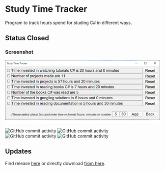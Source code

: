 # Study Time Tracker

Program to track hours spend for studing C# in different ways.

## Status Closed

### Screenshot

![Missied img](https://github.com/Vadim1108/Study-Time-Tracker/blob/master/readme_resources/1.png)

![GitHub commit activity](https://img.shields.io/github/commit-activity/w/Vadim1108/Study-Time-Tracker)
![GitHub commit activity](https://img.shields.io/badge/Using-C%23-brightgreen)
![GitHub commit activity](https://img.shields.io/badge/Using-SQLite-brightgreen)
![GitHub commit activity](https://img.shields.io/badge/Using-WinForms-brightgreen)

## Updates
Find release [here](https://github.com/Vadim1108/Study-Time-Tracker/releases/tag/v1.0) or directly download [from here](https://github.com/Vadim1108/Study-Time-Tracker/releases/download/v1.0/Study.Time.Tracker.zip).

